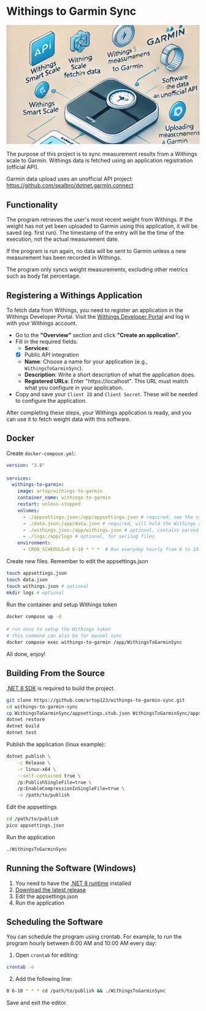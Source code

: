 ﻿# Withings to Garmin Sync

![Withings to Garmin Header](assets/header.jpg)

The purpose of this project is to sync measurement results from a Withings scale to Garmin. Withings data is fetched using an application registration (official API).

Garmin data upload uses an unofficial API project: https://github.com/sealbro/dotnet.garmin.connect

## Functionality

The program retrieves the user's most recent weight from Withings. If the weight has not yet been uploaded to Garmin using this application, it will be saved (eg. first run). The timestamp of the entry will be the time of the execution, not the actual measurement date.

If the program is run again, no data will be sent to Garmin unless a new measurement has been recorded in Withings.

The program only syncs weight measurements, excluding other metrics such as body fat percentage.

## Registering a Withings Application

To fetch data from Withings, you need to register an application in the Withings Developer Portal.
Visit the [Withings Developer Portal](https://developer.withings.com/) and log in with your Withings account. 
- Go to the **"Overview"** section and click **"Create an application"**.
- Fill in the required fields:
    - **Services**:
	- [x] Public API integration					 
    - **Name**: Choose a name for your application (e.g., `WithingsToGarminSync`).
	- **Description**: Write a short description of what the application does.
	- **Registered URLs**: Enter "https://localhost". This URL must match what you configure in your application.
- Copy and save your `Client ID` and `Client Secret`. These will be needed to configure the application.

After completing these steps, your Withings application is ready, and you can use it to fetch weight data with this software.

## Docker

Create ``docker-compose.yml``:

```yml
version: "3.8"

services:
  withings-to-garmin:
    image: artop/withings-to-garmin
    container_name: withings-to-garmin
    restart: unless-stopped
    volumes:
      - ./appsettings.json:/app/appsettings.json # required, see the stub file
      - ./data.json:/app/data.json # required, will hold the Withings access token
      - ./withings.json:/app/withings.json # optional, contains parsed data from the Withings API
      - ./logs:/app/logs # optional, for serilog files
    environment:
      - CRON_SCHEDULE=0 6-10 * * *  # Run everyday hourly from 6 to 10 am
```

Create new files. Remember to edit the appsettings.json 

```bash
touch appsettings.json
touch data.json
touch withings.json # optional
mkdir logs # optional
```

Run the container and setup Withings token

```bash
docker compose up -d

# run once to setup the Withings token
# this command can also be for manual sync
docker compose exec withings-to-garmin /app/WithingsToGarminSync
```

All done, enjoy!

## Building From the Source

[.NET 8 SDK](https://dotnet.microsoft.com/download/dotnet/8.0) is required to build the project. 

```bash
git clone https://github.com/artop123/withings-to-garmin-sync.git
cd withings-to-garmin-sync
cp WithingsToGarminSync/appsettings.stub.json WithingsToGarminSync/appsettings.json
dotnet restore
dotnet build
dotnet test
```

Publish the application (linux example):

```bash
dotnet publish \
    -c Release \
    -r linux-x64 \
    --self-contained true \
    /p:PublishSingleFile=true \
    /p:EnableCompressionInSingleFile=true \
    -o /path/to/publish
```

Edit the appsettings

```bash
cd /path/to/publish
pico appsettings.json
```

Run the application

```bash
./WithingsToGarminSync
```

## Running the Software (Windows)

1. You need to have the [.NET 8 runtime](https://dotnet.microsoft.com/download/dotnet/8.0) installed
2. [Download the latest release](https://github.com/artop123/withings-to-garmin-sync/releases/latest)
3. Edit the appsettings.json
4. Run the application

## Scheduling the Software

You can schedule the program using crontab. For example, to run the program hourly between 6:00 AM and 10:00 AM every day:

1. Open `crontab` for editing:

```bash
crontab -e
```

2. Add the following line:
```bash
0 6-10 * * * cd /path/to/publish && ./WithingsToGarminSync
```

Save and exit the editor.
